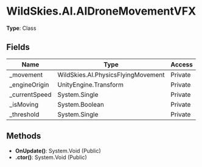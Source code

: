 ﻿# WildSkies.AI.AIDroneMovementVFX

**Type**: Class

## Fields

| Name | Type | Access |
|------|------|--------|
| _movement | WildSkies.AI.PhysicsFlyingMovement | Private |
| _engineOrigin | UnityEngine.Transform | Private |
| _currentSpeed | System.Single | Private |
| _isMoving | System.Boolean | Private |
| _threshold | System.Single | Private |

## Methods

- **OnUpdate()**: System.Void (Public)
- **.ctor()**: System.Void (Public)

